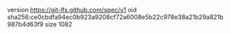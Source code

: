 version https://git-lfs.github.com/spec/v1
oid sha256:ce0cbdfa94ec0b923a9208cf72a6008e5b22c978e38a21b29a821b987b4d63f9
size 1082
